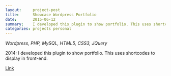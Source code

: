 ```yaml
---
layout:     project-post
title:      Showcase Wordpress Portfolio  
date:       2015-06-12
summary:    I developed this plugin to show portfolio. This uses shortcodes to display in front-end.     
categories: projects personal
---
```


_Wordpress, PHP, MySQL, HTML5, CSS3, JQuery_

2014: I developed this plugin to show portfolio. This uses shortcodes to display in front-end.

[Link](https://github.com/ajbiscaro/Showcase-Portfolio)